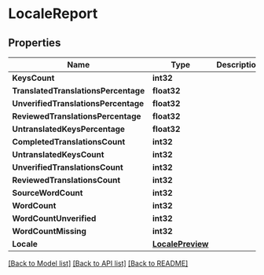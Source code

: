 # LocaleReport

## Properties

Name | Type | Description | Notes
------------ | ------------- | ------------- | -------------
**KeysCount** | **int32** |  | [optional] 
**TranslatedTranslationsPercentage** | **float32** |  | [optional] 
**UnverifiedTranslationsPercentage** | **float32** |  | [optional] 
**ReviewedTranslationsPercentage** | **float32** |  | [optional] 
**UntranslatedKeysPercentage** | **float32** |  | [optional] 
**CompletedTranslationsCount** | **int32** |  | [optional] 
**UntranslatedKeysCount** | **int32** |  | [optional] 
**UnverifiedTranslationsCount** | **int32** |  | [optional] 
**ReviewedTranslationsCount** | **int32** |  | [optional] 
**SourceWordCount** | **int32** |  | [optional] 
**WordCount** | **int32** |  | [optional] 
**WordCountUnverified** | **int32** |  | [optional] 
**WordCountMissing** | **int32** |  | [optional] 
**Locale** | [**LocalePreview**](LocalePreview.md) |  | [optional] 

[[Back to Model list]](../README.md#documentation-for-models) [[Back to API list]](../README.md#documentation-for-api-endpoints) [[Back to README]](../README.md)


